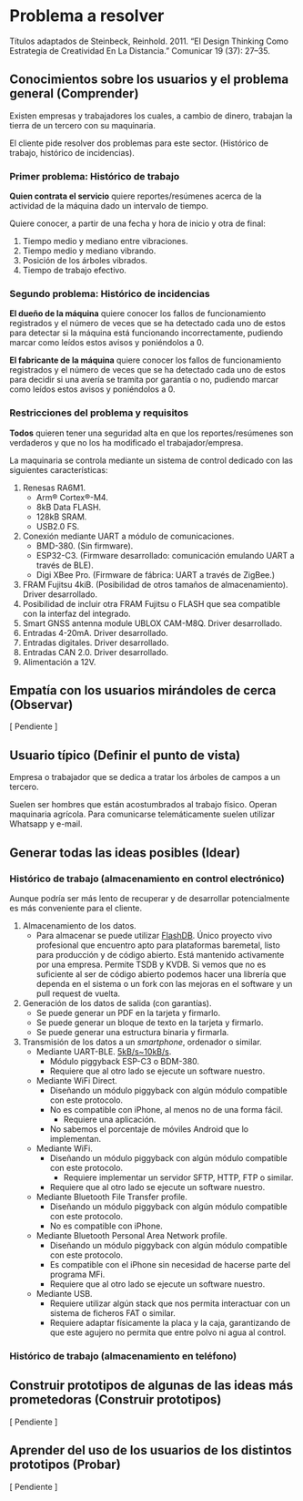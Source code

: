 # Problema a resolver

Títulos adaptados de Steinbeck, Reinhold. 2011. “El Design Thinking Como
Estrategia de Creatividad En La Distancia.” Comunicar 19 (37): 27–35.

## Conocimientos sobre los usuarios y el problema general (Comprender)

Existen empresas y trabajadores los cuales, a cambio de dinero, trabajan la
tierra de un tercero con su maquinaria.

El cliente pide resolver dos problemas para este sector. (Histórico de
trabajo, histórico de incidencias).

### Primer problema: Histórico de trabajo

**Quien contrata el servicio** quiere reportes/resúmenes acerca de la actividad
de la máquina dado un intervalo de tiempo.

Quiere conocer, a partir de una fecha y hora de inicio y otra de final:

1. Tiempo medio y mediano entre vibraciones.
1. Tiempo medio y mediano vibrando.
1. Posición de los árboles vibrados.
1. Tiempo de trabajo efectivo.

### Segundo problema: Histórico de incidencias

**El dueño de la máquina** quiere conocer los fallos de funcionamiento
registrados y el número de veces que se ha detectado cada uno de estos para
detectar si la máquina está funcionando incorrectamente, pudiendo marcar como
leídos estos avisos y poniéndolos a 0.

**El fabricante de la máquina** quiere conocer los fallos de funcionamiento
registrados y el número de veces que se ha detectado cada uno de estos para
decidir si una avería se tramita por garantía o no, pudiendo marcar como leídos
estos avisos y poniéndolos a 0.

### Restricciones del problema y requisitos

**Todos** quieren tener una seguridad alta en que los reportes/resúmenes son
verdaderos y que no los ha modificado el trabajador/empresa.

La maquinaria se controla mediante un sistema de control dedicado con las
siguientes características:

1. Renesas RA6M1.
   - Arm® Cortex®-M4.
   - 8kB Data FLASH.
   - 128kB SRAM.
   - USB2.0 FS.
1. Conexión mediante UART a módulo de comunicaciones.
   - BMD-380. (Sin firmware).
   - ESP32-C3. (Firmware desarrollado: comunicación emulando UART a través de
       BLE).
   - Digi XBee Pro. (Firmware de fábrica: UART a través de ZigBee.)
1. FRAM Fujitsu 4kiB. (Posibilidad de otros tamaños de almacenamiento). Driver
   desarrollado.
1. Posibilidad de incluir otra FRAM Fujitsu o FLASH que sea compatible con la
   interfaz del integrado.
1. Smart GNSS antenna module UBLOX CAM-M8Q. Driver desarrollado.
1. Entradas 4-20mA. Driver desarrollado.
1. Entradas digitales. Driver desarrollado.
1. Entradas CAN 2.0. Driver desarrollado.
1. Alimentación a 12V.

## Empatía con los usuarios mirándoles de cerca (Observar)

[ Pendiente ]

## Usuario típico (Definir el punto de vista)

Empresa o trabajador que se dedica a tratar los árboles de campos a un tercero.

Suelen ser hombres que están acostumbrados al trabajo físico. Operan maquinaria
agrícola. Para comunicarse telemáticamente suelen utilizar Whatsapp y e-mail.

## Generar todas las ideas posibles (Idear)

### Histórico de trabajo (almacenamiento en control electrónico)

Aunque podría ser más lento de recuperar y de desarrollar potencialmente
es más conveniente para el cliente.

1. Almacenamiento de los datos.
   - Para almacenar se puede utilizar
   [FlashDB](https://github.com/armink/FlashDB).
   Único proyecto vivo profesional que encuentro apto para plataformas
   baremetal, listo para producción y de código abierto. Está mantenido
   activamente
   por una empresa. Permite TSDB y KVDB. Si vemos que no es suficiente
   al ser de código abierto podemos hacer una librería que dependa en
   el sistema o un fork con las mejoras en el software y un pull request
   de vuelta.
1. Generación de los datos de salida (con garantías).
   - Se puede generar un PDF en la tarjeta y firmarlo.
   - Se puede generar un bloque de texto en la tarjeta y firmarlo.
   - Se puede generar una estructura binaria y firmarla.
1. Transmisión de los datos a un *smartphone*, ordenador o similar.
   - Mediante UART-BLE. [5kB/s~10kB/s](https://stackoverflow.com/a/22919464).
      - Módulo piggyback ESP-C3 o BDM-380.
      - Requiere que al otro lado se ejecute un software nuestro.
   - Mediante WiFi Direct.
      - Diseñando un módulo piggyback con algún módulo
      compatible con este protocolo.
      - No es compatible con iPhone, al menos no de una forma fácil.
         - Requiere una aplicación.
      - No sabemos el porcentaje de móviles Android que lo implementan.
   - Mediante WiFi.
      - Diseñando un módulo piggyback con algún módulo
      compatible con este protocolo.
         - Requiere implementar un servidor SFTP, HTTP, FTP o similar.
      - Requiere que al otro lado se ejecute un software nuestro.
   - Mediante Bluetooth File Transfer profile.
      - Diseñando un módulo piggyback con algún módulo
      compatible con este protocolo.
      - No es compatible con iPhone.
   - Mediante Bluetooth Personal Area Network profile.
      - Diseñando un módulo piggyback con algún módulo
      compatible con este protocolo.
      - Es compatible con el iPhone sin necesidad de hacerse parte del
      programa MFi.
      - Requiere que al otro lado se ejecute un software nuestro.
   - Mediante USB.
      - Requiere utilizar algún stack que nos permita interactuar con
      un sistema de ficheros FAT o similar.
      - Requiere adaptar físicamente la placa y la caja, garantizando
      de que este agujero no permita que entre polvo ni agua al control.

### Histórico de trabajo (almacenamiento en teléfono)

## Construir prototipos de algunas de las ideas más prometedoras (Construir prototipos)

[ Pendiente ]

## Aprender del uso de los usuarios de los distintos prototipos (Probar)

[ Pendiente ]

